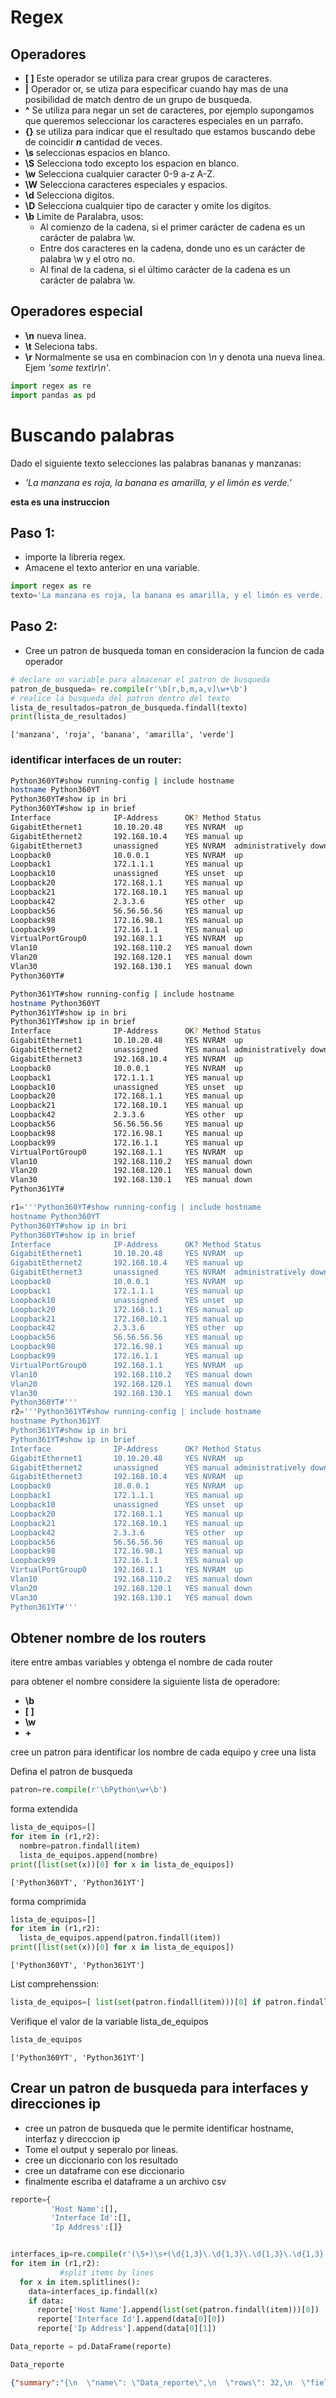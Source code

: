 

# Regex

## Operadores

-   **\[ \]** Este operador se utiliza para crear grupos de caracteres.
-   **\|** Operador or, se utiza para especificar cuando hay mas de una
    posibilidad de match dentro de un grupo de busqueda.
-   **^** Se utiliza para negar un set de caracteres, por ejemplo
    supongamos que queremos seleccionar los caracteres especiales en un
    parrafo.
-   **{}** se utiliza para indicar que el resultado que estamos buscando
    debe de coincidir ***n*** cantidad de veces.
-   **\\s** seleccionas espacios en blanco.
-   **\\S** Selecciona todo excepto los espacion en blanco.
-   **\\w** Selecciona cualquier caracter 0-9 a-z A-Z.
-   **\\W** Selecciona caracteres especiales y espacios.
-   **\\d** Selecciona digitos.
-   **\\D** Selecciona cualquier tipo de caracter y omite los digitos.
-   **\\b** Limite de Paralabra, usos:
    -   Al comienzo de la cadena, si el primer carácter de cadena es un
        carácter de palabra \\w.
    -   Entre dos caracteres en la cadena, donde uno es un carácter de
        palabra \\w y el otro no.
    -   Al final de la cadena, si el último carácter de la cadena es un
        carácter de palabra \\w.

## Operadores especial

-   **\\n** nueva linea.
-   **\\t** Seleciona tabs.
-   **\\r** Normalmente se usa en combinacion con *\\n* y denota una
    nueva linea. Ejem *'some text\\r\\n'*.

</div>

<div class="cell code" id="vn0_KG1Wiob9">

``` python
import regex as re
import pandas as pd
```

</div>

<div class="cell markdown" id="WcCuj7n5ppJA">

# **Buscando palabras**

Dado el siguiente texto selecciones las palabras bananas y manzanas:

-   *'La manzana es roja, la banana es amarilla, y el limón es verde.'*

</div>

<div class="cell markdown" id="IN0f7L-omTFr">

**esta es una instruccion**

</div>

<div class="cell markdown" id="e-To6XRJrEdP">

## Paso 1:

-   importe la libreria regex.
-   Amacene el texto anterior en una variable.

</div>

<div class="cell code" id="EbEb1e8aqggq">

``` python
import regex as re
texto='La manzana es roja, la banana es amarilla, y el limón es verde.'
```

</div>

<div class="cell markdown" id="yEegg22brX47">

## Paso 2:

-   Cree un patron de busqueda toman en consideracion la funcion de cada
    operador

</div>

<div class="cell code"
colab="{&quot;base_uri&quot;:&quot;https://localhost:8080/&quot;}"
id="sLBPPTpbrlvi" outputId="c62786ca-26ff-46a3-efe5-e59cffb6dff1">

``` python
# declare un variable para almacenar el patron de busqueda
patron_de_busqueda= re.compile(r'\b[r,b,m,a,v]\w+\b')
# realice la busqueda del patron dentro del texto
lista_de_resultados=patron_de_busqueda.findall(texto)
print(lista_de_resultados)
```

<div class="output stream stdout">

    ['manzana', 'roja', 'banana', 'amarilla', 'verde']

</div>

</div>

<div class="cell markdown" id="dk75Ov-EtXb7">

### identificar interfaces de un router:

``` bash
Python360YT#show running-config | include hostname
hostname Python360YT
Python360YT#show ip in bri
Python360YT#show ip in brief
Interface              IP-Address      OK? Method Status                Protocol
GigabitEthernet1       10.10.20.48     YES NVRAM  up                    up
GigabitEthernet2       192.168.10.4    YES manual up                    up
GigabitEthernet3       unassigned      YES NVRAM  administratively down down
Loopback0              10.0.0.1        YES NVRAM  up                    up
Loopback1              172.1.1.1       YES manual up                    up
Loopback10             unassigned      YES unset  up                    up
Loopback20             172.168.1.1     YES manual up                    up
Loopback21             172.168.10.1    YES manual up                    up
Loopback42             2.3.3.6         YES other  up                    up
Loopback56             56.56.56.56     YES manual up                    up
Loopback98             172.16.98.1     YES manual up                    up
Loopback99             172.16.1.1      YES manual up                    up
VirtualPortGroup0      192.168.1.1     YES NVRAM  up                    up
Vlan10                 192.168.110.2   YES manual down                  down
Vlan20                 192.168.120.1   YES manual down                  down
Vlan30                 192.168.130.1   YES manual down                  down
Python360YT#
```

``` bash
Python361YT#show running-config | include hostname
hostname Python360YT
Python361YT#show ip in bri
Python361YT#show ip in brief
Interface              IP-Address      OK? Method Status                Protocol
GigabitEthernet1       10.10.20.48     YES NVRAM  up                    up
GigabitEthernet2       unassigned      YES manual administratively down down
GigabitEthernet3       192.168.10.4    YES NVRAM  up                    up
Loopback0              10.0.0.1        YES NVRAM  up                    up
Loopback1              172.1.1.1       YES manual up                    up
Loopback10             unassigned      YES unset  up                    up
Loopback20             172.168.1.1     YES manual up                    up
Loopback21             172.168.10.1    YES manual up                    up
Loopback42             2.3.3.6         YES other  up                    up
Loopback56             56.56.56.56     YES manual up                    up
Loopback98             172.16.98.1     YES manual up                    up
Loopback99             172.16.1.1      YES manual up                    up
VirtualPortGroup0      192.168.1.1     YES NVRAM  up                    up
Vlan10                 192.168.110.2   YES manual down                  down
Vlan20                 192.168.120.1   YES manual down                  down
Vlan30                 192.168.130.1   YES manual down                  down
Python361YT#
```

</div>

<div class="cell code" id="DwD77ZZcySSS">

``` python
r1='''Python360YT#show running-config | include hostname
hostname Python360YT
Python360YT#show ip in bri
Python360YT#show ip in brief
Interface              IP-Address      OK? Method Status                Protocol
GigabitEthernet1       10.10.20.48     YES NVRAM  up                    up
GigabitEthernet2       192.168.10.4    YES manual up                    up
GigabitEthernet3       unassigned      YES NVRAM  administratively down down
Loopback0              10.0.0.1        YES NVRAM  up                    up
Loopback1              172.1.1.1       YES manual up                    up
Loopback10             unassigned      YES unset  up                    up
Loopback20             172.168.1.1     YES manual up                    up
Loopback21             172.168.10.1    YES manual up                    up
Loopback42             2.3.3.6         YES other  up                    up
Loopback56             56.56.56.56     YES manual up                    up
Loopback98             172.16.98.1     YES manual up                    up
Loopback99             172.16.1.1      YES manual up                    up
VirtualPortGroup0      192.168.1.1     YES NVRAM  up                    up
Vlan10                 192.168.110.2   YES manual down                  down
Vlan20                 192.168.120.1   YES manual down                  down
Vlan30                 192.168.130.1   YES manual down                  down
Python360YT#'''
r2='''Python361YT#show running-config | include hostname
hostname Python361YT
Python361YT#show ip in bri
Python361YT#show ip in brief
Interface              IP-Address      OK? Method Status                Protocol
GigabitEthernet1       10.10.20.48     YES NVRAM  up                    up
GigabitEthernet2       unassigned      YES manual administratively down down
GigabitEthernet3       192.168.10.4    YES NVRAM  up                    up
Loopback0              10.0.0.1        YES NVRAM  up                    up
Loopback1              172.1.1.1       YES manual up                    up
Loopback10             unassigned      YES unset  up                    up
Loopback20             172.168.1.1     YES manual up                    up
Loopback21             172.168.10.1    YES manual up                    up
Loopback42             2.3.3.6         YES other  up                    up
Loopback56             56.56.56.56     YES manual up                    up
Loopback98             172.16.98.1     YES manual up                    up
Loopback99             172.16.1.1      YES manual up                    up
VirtualPortGroup0      192.168.1.1     YES NVRAM  up                    up
Vlan10                 192.168.110.2   YES manual down                  down
Vlan20                 192.168.120.1   YES manual down                  down
Vlan30                 192.168.130.1   YES manual down                  down
Python361YT#'''
```

</div>

<div class="cell markdown" id="WIWm3Jd-zYYW">

## Obtener nombre de los routers

itere entre ambas variables y obtenga el nombre de cada router

para obtener el nombre considere la siguiente lista de operadore:

-   **\\b**
-   **\[ \]**
-   **\\w**
-   **+**

cree un patron para identificar los nombre de cada equipo y cree una
lista

</div>

<div class="cell markdown" id="piDwailX101n">

Defina el patron de busqueda

</div>

<div class="cell code" id="DGmdBrj914cN">

``` python
patron=re.compile(r'\bPython\w+\b')
```

</div>

<div class="cell markdown" id="h2s5xn0V1WQD">

forma extendida

</div>

<div class="cell code"
colab="{&quot;base_uri&quot;:&quot;https://localhost:8080/&quot;}"
id="BZlZL5aW0TrK" outputId="bf9c609d-3d16-4fd2-ce4b-24f17213132a">

``` python
lista_de_equipos=[]
for item in (r1,r2):
  nombre=patron.findall(item)
  lista_de_equipos.append(nombre)
print([list(set(x))[0] for x in lista_de_equipos])
```

<div class="output stream stdout">

    ['Python360YT', 'Python361YT']

</div>

</div>

<div class="cell markdown" id="5W7vmkaP1qzd">

forma comprimida

</div>

<div class="cell code"
colab="{&quot;base_uri&quot;:&quot;https://localhost:8080/&quot;}"
id="GWII2HRSyn6v" outputId="60975138-4bf0-4791-97fd-1cdaa6bd6a65">

``` python
lista_de_equipos=[]
for item in (r1,r2):
  lista_de_equipos.append(patron.findall(item))
print([list(set(x))[0] for x in lista_de_equipos])
```

<div class="output stream stdout">

    ['Python360YT', 'Python361YT']

</div>

</div>

<div class="cell markdown" id="z-ZTrzQZ180t">

List comprehenssion:

</div>

<div class="cell code" id="EikqxnLh2Ati">

``` python
lista_de_equipos=[ list(set(patron.findall(item)))[0] if patron.findall(item) else '' for item in (r1,r2)]
```

</div>

<div class="cell markdown" id="Lrmwhzso2evg">

Verifique el valor de la variable lista_de_equipos

</div>

<div class="cell code"
colab="{&quot;base_uri&quot;:&quot;https://localhost:8080/&quot;}"
id="4DNJ4HJn2Kyy" outputId="727c4f78-8c13-47d8-e603-360b5274ed66">

``` python
lista_de_equipos
```

<div class="output execute_result" execution_count="68">

    ['Python360YT', 'Python361YT']

</div>

</div>

<div class="cell markdown" id="lNXSV1I1yAx1">

## Crear un patron de busqueda para interfaces y direcciones ip

-   cree un patron de busqueda que le permite identificar hostname,
    interfaz y direcccion ip
-   Tome el output y seperalo por lineas.
-   cree un diccionario con los resultado
-   cree un dataframe con ese diccionario
-   finalmente escriba el dataframe a un archivo csv

</div>

<div class="cell code" id="-t2W4GAcyNi_">

``` python
reporte={
         'Host Name':[],
         'Interface Id':[],
         'Ip Address':[]}


interfaces_ip=re.compile(r'(\S+)\s+(\d{1,3}\.\d{1,3}\.\d{1,3}\.\d{1,3}|unassigned)')
for item in (r1,r2):
           #split items by lines
  for x in item.splitlines():
    data=interfaces_ip.findall(x)
    if data:
      reporte['Host Name'].append(list(set(patron.findall(item)))[0])
      reporte['Interface Id'].append(data[0][0])
      reporte['Ip Address'].append(data[0][1])

```

</div>

<div class="cell code" id="3XO34oerzPyD">

``` python
Data_reporte = pd.DataFrame(reporte)
```

</div>

<div class="cell code"
colab="{&quot;base_uri&quot;:&quot;https://localhost:8080/&quot;,&quot;height&quot;:1000}"
id="H9FfTJy60eC_" outputId="32cb0f85-e68f-4cd3-81a1-1aaf08f4a880">

``` python
Data_reporte
```

<div class="output execute_result" execution_count="93">

``` json
{"summary":"{\n  \"name\": \"Data_reporte\",\n  \"rows\": 32,\n  \"fields\": [\n    {\n      \"column\": \"Host Name\",\n      \"properties\": {\n        \"dtype\": \"category\",\n        \"num_unique_values\": 2,\n        \"samples\": [\n          \"Python361YT\",\n          \"Python360YT\"\n        ],\n        \"semantic_type\": \"\",\n        \"description\": \"\"\n      }\n    },\n    {\n      \"column\": \"Interface Id\",\n      \"properties\": {\n        \"dtype\": \"string\",\n        \"num_unique_values\": 16,\n        \"samples\": [\n          \"GigabitEthernet1\",\n          \"GigabitEthernet2\"\n        ],\n        \"semantic_type\": \"\",\n        \"description\": \"\"\n      }\n    },\n    {\n      \"column\": \"Ip Address\",\n      \"properties\": {\n        \"dtype\": \"category\",\n        \"num_unique_values\": 15,\n        \"samples\": [\n          \"172.16.98.1\",\n          \"192.168.1.1\"\n        ],\n        \"semantic_type\": \"\",\n        \"description\": \"\"\n      }\n    }\n  ]\n}","type":"dataframe","variable_name":"Data_reporte"}
```

</div>

</div>

<div class="cell code" id="xDW68Tr46wCf">

``` python
```

</div>
